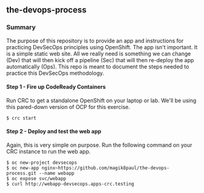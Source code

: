 ## the-devops-process

### Summary
The purpose of this repository is to provide an app and instructions for practicing DevSecOps principles using OpenShift.  The app isn't important.  It is a simple static web site.  All we really need is something we can change (Dev) that will then kick off a pipeline (Sec) that will then re-deploy the app automatically (Ops).  This repo is meant to document the steps needed to practice this DevSecOps methodology.

#### Step 1 - Fire up CodeReady Containers
Run CRC to get a standalone OpenShift on your laptop or lab.  We'll be using this pared-down version of OCP for this exercise.
```
$ crc start
```

#### Step 2 - Deploy and test the web app
Again, this is very simple on purpose.  Run the following command on your CRC instance to run the web app.
```
$ oc new-project devsecops
$ oc new-app nginx~https://github.com/magik8paul/the-devops-process.git --name webapp
$ oc expose svc/webapp
$ curl http://webapp-devsecops.apps-crc.testing
```
